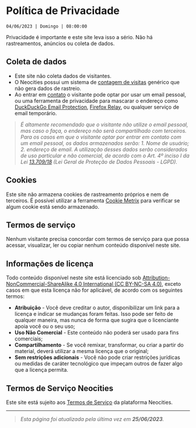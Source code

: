 # Política de Privacidade

`04/06/2023 | Domingo | 08:00:00`

Privacidade é importante e este site leva isso a sério. Não há rastreamentos, anúncios ou coleta de dados.

## Coleta de dados

- Este site não coleta dados de visitantes.
- O Neocities possui um sistema de [contagem de visitas](https://neocities.org/site/jefbecker/stats) genérico que não gera dados de rastreio.
- Ao entrar em [contato](mailto:dfoki7oy@duck.com) o visitante pode optar por usar um email pessoal, ou uma ferramenta de privacidade para mascarar o endereço como [DuckDuckGo Email Protection](https://duckduckgo.com/email/), [Firefox Relay](https://relay.firefox.com), ou qualquer serviço de email temporário.

> *É altamente recomendado que o visitante não utilize o email pessoal, mas caso o faça, o endereço não será compartilhado com terceiros. Para os casos em que o visitante optar por entrar em contato com um email pessoal, os dados armazenados serão: 1. Nome de usuário; 2. endereço de email. A utilização desses dados serão considerados de uso particular e não comercial, de acordo com o Art. 4º inciso I da Lei [13.709/18](https://www.planalto.gov.br/ccivil_03/_ato2015-2018/2018/lei/l13709.htm) (Lei Geral de Proteção de Dados Pessoais - LGPD).*

## Cookies

Este site não armazena cookies de rastreamento próprios e nem de terceiros. É possível utilizar a ferramenta [Cookie Metrix](https://www.cookiemetrix.com/display-report/jefbecker.neocities.org/8563d1c806741c79f5fcc6545de2858f) para verificar se algum cookie está sendo armazenado.

## Termos de serviço

Nenhum visitante precisa concordar com termos de serviço para que possa acessar, visualizar, ler ou copiar nenhum conteúdo disponível neste site.

## Informações de licença

Todo conteúdo disponível neste site está licenciado sob [Attribution-NonCommercial-ShareAlike 4.0 International (CC BY-NC-SA 4.0)](https://creativecommons.org/licenses/by-nc-sa/4.0/), exceto casos em que esta licença não for aplicável, de acordo com os seguintes termos:

- **Atribuição** - Você deve creditar o autor, disponibilizar um link para a licença e indicar se mudanças foram feitas. Isso pode ser feito de qualquer maneira, mas nunca de forma que sugira que o licenciante apoia você ou o seu uso;
- **Uso Não Comercial** - Este conteúdo não poderá ser usado para fins comerciais;
- **Compartilhamento** - Se você remixar, transformar, ou criar a partir do material, deverá utilizar a mesma licença que o original;
- **Sem restrições adicionais** - Você não pode criar restrições jurídicas ou medidas de caráter tecnológico que impeçam outros de fazer algo que a licença permita.

## Termos de Serviço Neocities

Este site está sujeito aos [Termos de Serviço](https://neocities.org/terms) da plataforma Neocities.

***

> *Esta página foi atualizada pela última vez em **25/06/2023**.*
